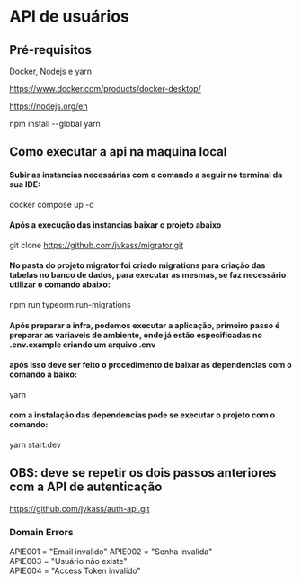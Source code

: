 # API de usuários

## Pré-requisitos

Docker, Nodejs e yarn

https://www.docker.com/products/docker-desktop/

https://nodejs.org/en

npm install --global yarn

## Como executar a api na maquina local

#### Subir as instancias necessárias com o comando a seguir no terminal da sua IDE:

docker compose up -d

#### Após a execução das instancias baixar o projeto abaixo 

git clone https://github.com/jvkass/migrator.git

#### No pasta do projeto migrator foi criado migrations para criação das tabelas no banco de dados, para executar as mesmas, se faz necessário utilizar o comando abaixo:

npm run typeorm:run-migrations

#### Após preparar a infra, podemos executar a aplicação, primeiro passo é preparar as variaveis de ambiente, onde já estão especificadas no .env.example criando um arquivo .env

#### após isso deve ser feito o procedimento de baixar as dependencias com o comando a baixo:

yarn

#### com a instalação das dependencias pode se executar o projeto com o comando: 

yarn start:dev

## OBS: deve se repetir os dois passos anteriores com a API de autenticação

https://github.com/jvkass/auth-api.git

### Domain Errors

  APIE001 = "Email invalido"
  APIE002 = "Senha invalida"  
  APIE003 = "Usuário não existe"  
  APIE004 = "Access Token invalido"
